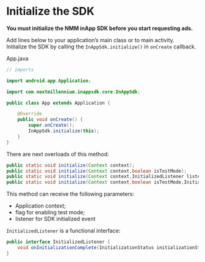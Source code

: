 # Initialize the SDK

**You must initialize the NMM inApp SDK before you start requesting ads.**

Add lines below to your application’s main class or to main activity.  
Initialize the SDK by calling the `InAppSdk.initialize()` in `onCreate` callback.

App.java

```java
// imports

import android.app.Application;

import com.nextmillennium.inappsdk.core.InAppSdk;

public class App extends Application {

    @Override
    public void onCreate() {
        super.onCreate();
        InAppSdk.initialize(this);
    }
}
```

There are next overloads of this method:

```java
public static void initialize(Context context);
public static void initialize(Context context,boolean isTestMode);
public static void initialize(Context context,InitializedListener listener);
public static void initialize(Context context,boolean isTestMode,InitializedListener listener);
```

This method can receive the following parameters:

- Application context;
- flag for enabling test mode;
- listener for SDK initialized event

`InitializedListener` is a functional interface:

```java
public interface InitializedListener {
    void onInitializationComplete(InitializationStatus initializationStatus);
}
```